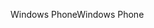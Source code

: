 <span data-ttu-id="668ae-101">Windows Phone</span><span class="sxs-lookup"><span data-stu-id="668ae-101">Windows Phone</span></span>